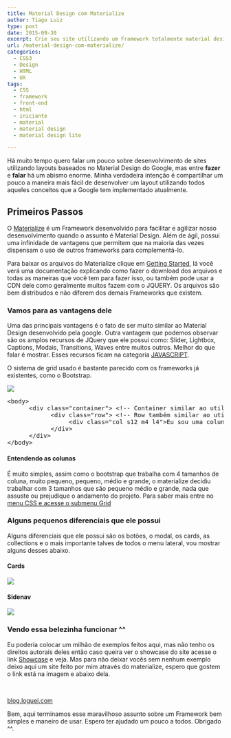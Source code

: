 ```yaml
---
title: Material Design com Materialize
author: Tiago Luiz
type: post
date: 2015-09-30
excerpt: Crie seu site utilizando um Framework totalmente material design, que não deixa a desejar em nada e seus resultados podem te surpreender. Do Conceito à prática com layout Material.
url: /material-design-com-materialize/
categories:
  - CSS3
  - Design
  - HTML
  - UX
tags:
  - CSS
  - framework
  - front-end
  - html
  - iniciante
  - material
  - material design
  - material design lite

---
```

Há muito tempo quero falar um pouco sobre desenvolvimento de sites utilizando layouts baseados no Material Design do Google, mas entre **fazer** e **falar** há um abismo enorme. Minha verdadeira intenção é compartilhar um pouco a maneira mais fácil de desenvolver um layout utilizando todos aqueles conceitos que a Google tem implementado atualmente.

## Primeiros Passos

O <a href="http://materializecss.com/" target="_blank">Materialize</a> é um Framework desenvolvido para facilitar e agilizar nosso desenvolvimento quando o assunto é Material Design. Além de ágil, possui uma infinidade de vantagens que permitem que na maioria das vezes dispensam o uso de outros frameworks para complementá-lo.

Para baixar os arquivos do Materialize clique em <a href="http://materializecss.com/getting-started.html" target="_blank">Getting Started</a>, lá você verá uma documentação explicando como fazer o download dos arquivos e todas as maneiras que você tem para fazer isso, ou também pode usar a CDN dele como geralmente muitos fazem com o JQUERY. Os arquivos são bem distribudos e não diferem dos demais Frameworks que existem.

### Vamos para as vantagens dele

Uma das principais vantagens é o fato de ser muito similar ao Material Design desenvolvido pela google. Outra vantagem que podemos observar são os amplos recursos de JQuery que ele possui como: Slider, Lightbox, Captions, Modais, Transitions, Waves entre muitos outros. Melhor do que falar é mostrar. Esses recursos ficam na categoria <a href="http://materializecss.com/media.html" target="_blank">JAVASCRIPT</a>.

O sistema de grid usado é bastante parecido com os frameworks já existentes, como o Bootstrap. 

![][1]

<pre class="lang-html">&lt;body&gt;
      &lt;div class="container"&gt; &lt;!-- Container similar ao utilizado em outros Frameworks --&gt;
            &lt;div class="row"&gt; &lt;!-- Row também similar ao utilizado em outros Frameworks --&gt;
                 &lt;div class="col s12 m4 l4"&gt;Eu sou uma coluna&lt;/div&gt; &lt;!-- Coluna com 3 tamanhos--&gt;
            &lt;/div&gt;
      &lt;/div&gt;
&lt;/body&gt;
</pre>

#### Entendendo as colunas

É muito simples, assim como o bootstrap que trabalha com 4 tamanhos de coluna, muito pequeno, pequeno, médio e grande, o materialize decidiu trabalhar com 3 tamanhos que são pequeno médio e grande, nada que assuste ou prejudique o andamento do projeto. Para saber mais entre no <a href="http://materializecss.com/grid.html" target="_blank">menu CSS e acesse o submenu Grid</a>

### Alguns pequenos diferenciais que ele possui

Alguns diferenciais que ele possui são os botões, o modal, os cards, as collections e o mais importante talves de todos o menu lateral, vou mostrar alguns desses abaixo.

#### Cards

![][2]

#### Sidenav

![][3]

### Vendo essa belezinha funcionar ^^

Eu poderia colocar um milhão de exemplos feitos aqui, mas não tenho os direitos autorais deles então caso queira ver o showcase do site acesse o link <a href="http://materializecss.com/showcase.html" target="_blank">Showcase</a> e veja. Mas para não deixar vocês sem nenhum exemplo deixo aqui um site feito por mim através do materialize, espero que gostem o link está na imagem e abaixo dela.
  
<a href="http://blog.loguei.com/" target="_blank"><br /> <img src="http://tableless.com.br/wp-content/uploads/2015/09/263dfd28861105.55d5d38e09a6f.jpg" alt="" /><br /> </a>
  
<a href="http://blog.loguei.com/" target="_blank">blog.loguei.com</a>

Bem, aqui terminamos esse maravilhoso assunto sobre um Framework bem simples e maneiro de usar. Espero ter ajudado um pouco a todos. Obrigado ^^.

 [1]: http://tableless.com.br/wp-content/uploads/2015/09/materialize-css-framework-01.jpg
 [2]: http://tableless.com.br/wp-content/uploads/2015/09/Sem-Título-1.jpg
 [3]: http://tableless.com.br/wp-content/uploads/2015/09/menu.gif